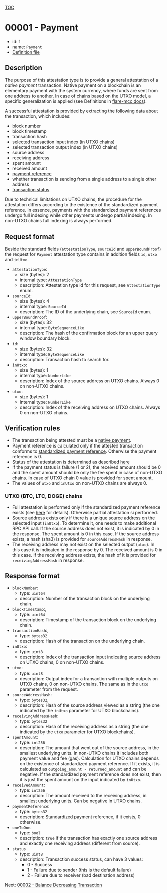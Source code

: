 [TOC](../README.md)

# 00001 - Payment

- id: 1
- name: `Payment`  
- [Definition file](https://github.com/flare-foundation/attestation-client/blob/main/lib/verification/attestation-types/t-00001-payment.ts)

## Description

The purpose of this attestation type is to provide a general attestation of a _native payment_  transaction. Native payment on a blockchain is an elementary payment with the system currency, where funds are sent from one address to another. In case of chains based on the UTXO model, a specific generalization is applied (see Definitions in [flare-mcc docs](https://gitlab.com/flarenetwork/mcc/-/tree/master/docs)).

A successful attestation is provided by extracting the following data about the transaction, which includes:
- block number
- block timestamp
- transaction hash
- selected transaction input index (in UTXO chains)
- selected transaction output index (in UTXO chains)
- source address
- receiving address
- spent amount
- received amount
- [payment reference](https://github.com/flare-foundation/multi-chain-client/blob/main/docs/definitions/payment-reference.md)
- whether transaction is sending from a single address to a single other address
- [transaction status](https://github.com/flare-foundation/multi-chain-client/blob/main/docs/definitions/transaction-status.md)

Due to technical limitations on UTXO chains, the procedure for the attestation differs according to the existence of the standardized payment reference. In essence, payments with the standardized payment references undergo full indexing while other payments undergo partial indexing. In non-UTXO chains full indexing is always performed. 
## Request format

Beside the standard fields (`attestationType`, `sourceId` and `upperBoundProof`) the request for `Payment` attestation type contains in addition fields `id`, `utxo` and `inUtxo`.

- `attestationType`:
  - size (bytes): 2
  - internal type: `AttestationType`  
  - description: Attestation type id for this request, see `AttestationType` enum.
- `sourceId`:
  - size (bytes): 4
  - internal type: `SourceId`
  - description: The ID of the underlying chain, see `SourceId` enum.
- `upperBoundProof`:
  - size (bytes): 32
  - internal type: `ByteSequenceLike`
  - description: The hash of the confirmation block for an upper query window boundary block.
- `id`:
  - size (bytes): 32
  - internal type: `ByteSequenceLike`
  - description: Transaction hash to search for.
- `inUtxo`:
  - size (bytes): 1
  - internal type: `NumberLike`
  - description: Index of the source address on UTXO chains. Always 0 on non-UTXO chains.
- `utxo`:
  - size (bytes): 1
  - internal type: `NumberLike`
  - description: Index of the receiving address on UTXO chains. Always 0 on non-UTXO chains.

## Verification rules

- The transaction being attested must be a [native payment](https://github.com/flare-foundation/multi-chain-client/blob/main/docs/definitions/native-payment.md). 
- Payment reference is calculated only if the attested transaction conforms to [standardized payment reference](https://github.com/flare-foundation/multi-chain-client/blob/main/docs/definitions/payment-reference.md). Otherwise the payment reference is 0.
- Status of the attestation is determined as described [here](https://github.com/flare-foundation/multi-chain-client/blob/main/docs/definitions/transaction-status.md)
- If the payment status is failure (1 or 2), the received amount should be 0 and the spent amount should be only the fee spent in case of non-UTXO chains. In case of UTXO chain 0 value is provided for spent amount.
- The values of `utxo` and `inUtxo` on non-UTXO chains are always 0.
### UTXO (BTC, LTC, DOGE) chains

- Full attestation is performed only if the standardized payment reference exists (see [here](https://github.com/flare-foundation/multi-chain-client/blob/main/docs/definitions/account-based-vs-utxo-chains.md) for details). Otherwise partial attestation si performed. 
- Source address exists only if there is a unique source address on the selected input (`inUtxo`). To determine it, one needs to make additional RPC API call. If the source address does not exist, it is indicated by 0 in the response. The spent amount is 0 in this case. If the source address exists, a hash (sha3) is provided for `sourceAddressHash` in response.
- The receiving address may not exist on the selected output (`utxo`). In this case it is indicated in the response by 0. 
The received amount is 0 in this case. If the receiving address exists, the hash of it is provided for `receivingAddressHash` in response.

## Response format

- `blockNumber`:
  - type: `uint64`
  - description: Number of the transaction block on the underlying chain.
- `blockTimestamp`:,
  - type: `uint64`
  - description: Timestamp of the transaction block on the underlying chain.
- `transactionHash`:,
  - type: `bytes32`
  - description: Hash of the transaction on the underlying chain.
- `inUtxo`:
  - type: `uint8`
  - description: Index of the transaction input indicating source address on UTXO chains, 0 on non-UTXO chains.
- `utxo`:
  - type: `uint8`
  - description: Output index for a transaction with multiple outputs on UTXO chains, 0 on non-UTXO chains. The same as in the `utxo` parameter from the request.
- `sourceAddressHash`:
  - type: `bytes32`,
  - description: Hash of the source address viewed as a string (the one indicated by the `inUtxo` parameter for UTXO blockchains).
- `receivingAddressHash`:
  - type: `bytes32`
  - description: Hash of the receiving address as a string (the one indicated by the `utxo` parameter for UTXO blockchains).
- `spentAmount`:
  - type: `int256`
  - description: The amount that went out of the source address, in the smallest underlying units. In non-UTXO chains it includes both payment value and fee (gas). Calculation for UTXO chains depends on the existence of standardized payment reference. If it exists, it is calculated as `outgoing_amount - returned_amount` and can be negative. If the standardized payment reference does not exist, then it is just the spent amount on the input indicated by `inUtxo`.
- `receivedAmount`:
  - type: `int256`
  - description: The amount received to the receiving address, in smallest underlying units. Can be negative in UTXO chains.
- `paymentReference`: 
  - type: `bytes32`
  - description: Standardized payment reference, if it exists, 0 otherwise.
- `oneToOne`:
  - type: `bool`
  - description: `true` if the transaction has exactly one source address and 
exactly one receiving address (different from source).
- `status`
  - type: `uint8`
  - description: Transaction success status, can have 3 values:
    - 0 - Success
    - 1 - Failure due to sender (this is the default failure)
    - 2 - Failure due to receiver (bad destination address)

Next: [00002 - Balance Decreasing Transaction](./00002-balance-decreasing-transaction.md)
